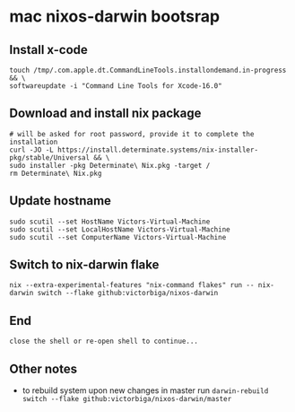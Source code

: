 # mac nixos-darwin bootsrap

## Install x-code

```
touch /tmp/.com.apple.dt.CommandLineTools.installondemand.in-progress && \
softwareupdate -i "Command Line Tools for Xcode-16.0"
```

## Download and install nix package

```
# will be asked for root password, provide it to complete the installation
curl -JO -L https://install.determinate.systems/nix-installer-pkg/stable/Universal && \
sudo installer -pkg Determinate\ Nix.pkg -target /
rm Determinate\ Nix.pkg
```

## Update hostname

```
sudo scutil --set HostName Victors-Virtual-Machine 
sudo scutil --set LocalHostName Victors-Virtual-Machine
sudo scutil --set ComputerName Victors-Virtual-Machine 
```

## Switch to nix-darwin flake
```
nix --extra-experimental-features "nix-command flakes" run -- nix-darwin switch --flake github:victorbiga/nixos-darwin
```

## End
```
close the shell or re-open shell to continue...
```

## Other notes
- to rebuild system upon new changes in master run `darwin-rebuild switch --flake github:victorbiga/nixos-darwin/master`
